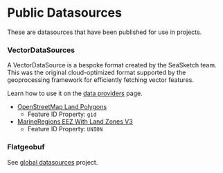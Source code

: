 # Public Datasources

These are datasources that have been published for use in projects.

### VectorDataSources

A VectorDataSource is a bespoke format created by the SeaSketch team. This was the original cloud-optimized format supported by the geoprocessing framework for efficiently fetching vector features.

Learn how to use it on the [data providers](./dataproviders.md#vectordatasource) page.

- [OpenStreetMap Land Polygons](https://d3p1dsef9f0gjr.cloudfront.net)
  - Feature ID Property: `gid`
- [MarineRegions EEZ With Land Zones V3](https://d3muy0hbwp5qkl.cloudfront.net)
  - Feature ID Property: `UNION`

### Flatgeobuf

See [global datasources](https://github.com/seasketch/global-datasources) project.
